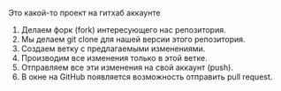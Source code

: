 Это какой-то проект на гитхаб аккаунте


1. Делаем форк (fork) интересующего нас репозитория.
2. Мы делаем git clone для нашей версии этого репозитория.
3. Создаем ветку с предлагаемыми изменениями. 
4. Производим все изменения только в этой ветке.
5. Отправляем все эти изменения на свой аккаунт (push).
6. В окне на GitHub появляется возможность отправить pull request.
